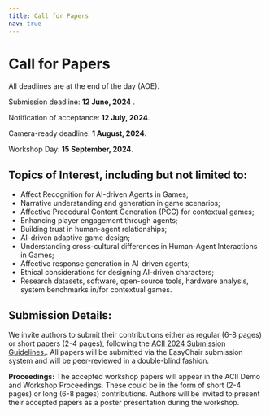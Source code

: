 ```yaml
---
title: Call for Papers
nav: true
---
```


# Call for Papers

All deadlines are at the end of the day (AOE).

Submission deadline: **12 June, 2024** .
 
Notification of acceptance:  **12 July, 2024**.
 
Camera-ready deadline: **1 August, 2024**.
 
Workshop Day: **15 September, 2024**.

<!-- **_A full call for papers will be forthcoming shortly._** -->

## Topics of Interest, including but not limited to:

* Affect Recognition for AI-driven Agents in Games;
* Narrative understanding and generation in game scenarios; 
* Affective Procedural Content Generation (PCG) for contextual games;
* Enhancing player engagement through agents;
* Building trust in human-agent relationships;
* AI-driven adaptive game design;
* Understanding cross-cultural differences in Human-Agent Interactions in Games;
* Affective response generation in AI-driven agents;
* Ethical considerations for designing AI-driven characters;
* Research datasets, software, open-source tools, hardware analysis, system benchmarks in/for contextual games.

## Submission Details:

We invite authors to submit their contributions either as regular (6-8 pages) or short papers (2-4 pages), following the [ACII 2024 Submission Guidelines.](https://acii-conf.net/2024/authors/submission-guidelines/). All papers will be submitted via the EasyChair submission system and will be peer-reviewed in a double-blind fashion. 

**Proceedings:** The accepted workshop papers will appear in the ACII Demo and Workshop Proceedings. These could be in the form of short (2-4 pages) or long (6-8 pages) contributions. Authors will be invited to present their accepted papers as a poster presentation during the workshop.



